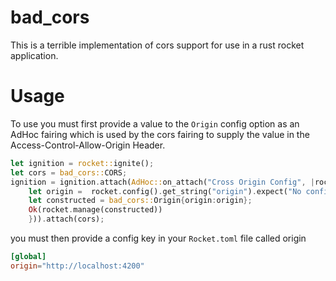 # bad_cors

This is a terrible implementation of cors support for use in a rust rocket application.

# Usage

To use you must first provide a value to the `Origin` config option as an AdHoc fairing which is used by the
cors fairing to supply the value in the Access-Control-Allow-Origin Header.

```rust
let ignition = rocket::ignite();
let cors = bad_cors::CORS;
ignition = ignition.attach(AdHoc::on_attach("Cross Origin Config", |rocket| {
    let origin =  rocket.config().get_string("origin").expect("No configuration setting for origin");
    let constructed = bad_cors::Origin{origin:origin};
    Ok(rocket.manage(constructed))
    })).attach(cors);
```

you must then provide a config key in your `Rocket.toml` file called origin

```toml
[global]
origin="http://localhost:4200"
```